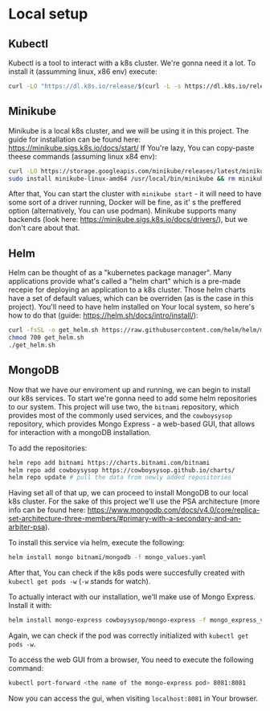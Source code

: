 # Local setup

## Kubectl
Kubectl is a tool to interact with a k8s cluster. We're gonna need it a lot.
To install it (assumming linux, x86 env) execute:
```bash
curl -LO "https://dl.k8s.io/release/$(curl -L -s https://dl.k8s.io/release/stable.txt)/bin/linux/amd64/kubectl"
```



## Minikube
Minikube is a local k8s cluster, and we will be using it in this project.
The guide for installation can be found here: https://minikube.sigs.k8s.io/docs/start/
If You're lazy, You can copy-paste theese commands (assuming linux x84 env):
```bash
curl -LO https://storage.googleapis.com/minikube/releases/latest/minikube-linux-amd64
sudo install minikube-linux-amd64 /usr/local/bin/minikube && rm minikube-linux-amd64
```

After that, You can start the cluster with `minikube start` - it will need to have some sort of a driver running, Docker will be fine, as it'
s the preffered option (alternatively, You can use podman). Minikube supports many backends (look here: https://minikube.sigs.k8s.io/docs/drivers/), but we don't care about that.

## Helm
Helm can be thought of as a "kubernetes package manager". Many applications provide what's called a "helm chart" which is a pre-made recepie
for deploying an application to a k8s cluster. Those helm charts have a set of default values, which can be overriden (as is the case in this project).
You'll need to have helm installed on Your local system, so here's how to do that (guide: https://helm.sh/docs/intro/install/):
```bash
curl -fsSL -o get_helm.sh https://raw.githubusercontent.com/helm/helm/main/scripts/get-helm-3
chmod 700 get_helm.sh
./get_helm.sh
```

## MongoDB
Now that we have our enviroment up and running, we can begin to install our k8s services.
To start we're gonna need to add some helm repositories to our system. This project will use two, the `bitnami` repository, which provides most of the commonly used services, and the `cowboysysop` repository, which provides Mongo Express - a web-based GUI, that allows for interaction with a mongoDB installation.

To add the repositories:
```bash
helm repo add bitnami https://charts.bitnami.com/bitnami
helm repo add cowboysysop https://cowboysysop.github.io/charts/
helm repo update # pull the data from newly added repositories
```

Having set all of that up, we can proceed to install MongoDB to our local k8s cluster. For the sake of this project we'll use the PSA architecture (more info can be found here: https://www.mongodb.com/docs/v4.0/core/replica-set-architecture-three-members/#primary-with-a-secondary-and-an-arbiter-psa).

To install this service via helm, execute the following:


```bash
helm install mongo bitnami/mongodb -f mongo_values.yaml
```

After that, You can check if the k8s pods were succesfully created with `kubectl get pods -w` (`-w` stands for watch).

To actually interact with our installation, we'll make use of Mongo Express. Install it with:
```bash
helm install mongo-express cowboysysop/mongo-express -f mongo_express_values.yaml
```

Again, we can check if the pod was correctly initialized with `kubectl get pods -w`.

To access the web GUI from a browser, You need to execute the following command:

```bash
kubectl port-forward <the name of the mongo-express pod> 8081:8081
```

Now you can access the gui, when visiting `localhost:8081` in Your browser. 

